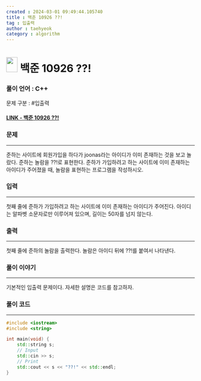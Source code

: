 ```yaml
---
created : 2024-03-01 09:49:44.105740
title : 백준 10926 ??!
tag : 입출력
author : taehyeok
category : algorithm
---
```

# <img src="https://d2gd6pc034wcta.cloudfront.net/tier/1.svg" width="30" height="40"> 백준 10926 ??!


### 풀이 언어 : C++

문제 구분 : #입출력
#### [LINK - 백준 10926 ??!](https://www.acmicpc.net/problem/10926)

### 문제

<hr>


준하는 사이트에 회원가입을 하다가 joonas라는 아이디가 이미 존재하는 것을 보고 놀랐다. 준하는 놀람을 ??!로 표현한다. 준하가 가입하려고 하는 사이트에 이미 존재하는 아이디가 주어졌을 때, 놀람을 표현하는 프로그램을 작성하시오.

### 입력

<hr>


첫째 줄에 준하가 가입하려고 하는 사이트에 이미 존재하는 아이디가 주어진다. 아이디는 알파벳 소문자로만 이루어져 있으며, 길이는 50자를 넘지 않는다.
### 출력

<hr>


첫째 줄에 준하의 놀람을 출력한다. 놀람은 아이디 뒤에 ??!를 붙여서 나타낸다.
### 풀이 이야기

<hr>


기본적인 입출력 문제이다. 자세한 설명은 코드를 참고하자.

### 풀이 코드

<hr>


``` c++
#include <iostream>
#include <string>

int main(void) {
    std::string s;
    // Input
    std::cin >> s;
    // Print
    std::cout << s << "??!" << std::endl;
}
```
